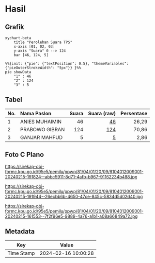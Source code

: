 # Hasil

## Grafik

```mermaid
xychart-beta
    title "Perolehan Suara TPS"
    x-axis [01, 02, 03]
    y-axis "Suara" 0 --> 124
    bar [46, 124, 5]
```

```mermaid
%%{init: {"pie": {"textPosition": 0.5}, "themeVariables": {"pieOuterStrokeWidth": "5px"}} }%%
pie showData
    "1" : 46
    "2" : 124
    "3" : 5
```

## Tabel

| No. | Nama Paslon    | Suara | Suara (raw) | Persentase |
|:--- |:-------------- | -----:| -----------:| ----------:|
| 1   | ANIES MUHAIMIN | 46    | [46][p-1]   | 26,29      |
| 2   | PRABOWO GIBRAN | 124   | [124][p-2]  | 70,86      |
| 3   | GANJAR MAHFUD  | 5     | [5][p-3]    | 2,86       |


[p-1]: https://github.com/gigit-pemilu/pemilu-2024-81-maluku/blob/main/pilpres/hitung-suara/sub/81-maluku/sub/04-buru/sub/01-namlea/sub/2009-siahoni/sub/001-tps/sub/paslon-1.txt
[p-2]: https://github.com/gigit-pemilu/pemilu-2024-81-maluku/blob/main/pilpres/hitung-suara/sub/81-maluku/sub/04-buru/sub/01-namlea/sub/2009-siahoni/sub/001-tps/sub/paslon-2.txt
[p-3]: https://github.com/gigit-pemilu/pemilu-2024-81-maluku/blob/main/pilpres/hitung-suara/sub/81-maluku/sub/04-buru/sub/01-namlea/sub/2009-siahoni/sub/001-tps/sub/paslon-3.txt

## Foto C Plano

https://sirekap-obj-formc.kpu.go.id/95e5/pemilu/ppwp/81/04/01/20/09/8104012009001-20240215-191824--abbc5911-8d71-4afb-b967-91162234b488.jpg

https://sirekap-obj-formc.kpu.go.id/95e5/pemilu/ppwp/81/04/01/20/09/8104012009001-20240215-191944--26ecbb6b-4650-47ce-845c-5834d5d02d40.jpg

https://sirekap-obj-formc.kpu.go.id/95e5/pemilu/ppwp/81/04/01/20/09/8104012009001-20240215-161553--7f2f96e5-9889-4a76-a1b1-a08a66849a72.jpg


## Metadata

| Key        | Value               |
| ---------- | ------------------- |
| Time Stamp | 2024-02-16 10:00:28 |



